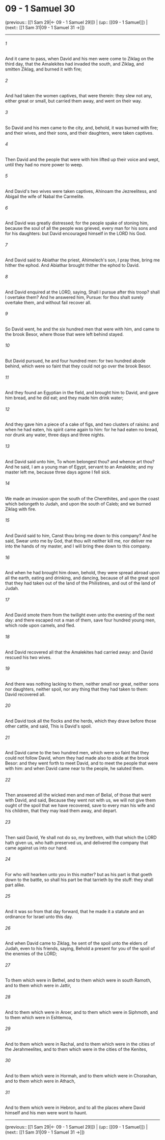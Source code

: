 # 09 - 1 Samuel 30

(previous:: [[1 Sam 29|← 09 - 1 Samuel 29]]) | (up:: [[09 - 1 Samuel]]) | (next:: [[1 Sam 31|09 - 1 Samuel 31 →]])

***


###### 1 
And it came to pass, when David and his men were come to Ziklag on the third day, that the Amalekites had invaded the south, and Ziklag, and smitten Ziklag, and burned it with fire; 

###### 2 
And had taken the women captives, that were therein: they slew not any, either great or small, but carried them away, and went on their way. 

###### 3 
So David and his men came to the city, and, behold, it was burned with fire; and their wives, and their sons, and their daughters, were taken captives. 

###### 4 
Then David and the people that were with him lifted up their voice and wept, until they had no more power to weep. 

###### 5 
And David's two wives were taken captives, Ahinoam the Jezreelitess, and Abigail the wife of Nabal the Carmelite. 

###### 6 
And David was greatly distressed; for the people spake of stoning him, because the soul of all the people was grieved, every man for his sons and for his daughters: but David encouraged himself in the LORD his God. 

###### 7 
And David said to Abiathar the priest, Ahimelech's son, I pray thee, bring me hither the ephod. And Abiathar brought thither the ephod to David. 

###### 8 
And David enquired at the LORD, saying, Shall I pursue after this troop? shall I overtake them? And he answered him, Pursue: for thou shalt surely overtake them, and without fail recover all. 

###### 9 
So David went, he and the six hundred men that were with him, and came to the brook Besor, where those that were left behind stayed. 

###### 10 
But David pursued, he and four hundred men: for two hundred abode behind, which were so faint that they could not go over the brook Besor. 

###### 11 
And they found an Egyptian in the field, and brought him to David, and gave him bread, and he did eat; and they made him drink water; 

###### 12 
And they gave him a piece of a cake of figs, and two clusters of raisins: and when he had eaten, his spirit came again to him: for he had eaten no bread, nor drunk any water, three days and three nights. 

###### 13 
And David said unto him, To whom belongest thou? and whence art thou? And he said, I am a young man of Egypt, servant to an Amalekite; and my master left me, because three days agone I fell sick. 

###### 14 
We made an invasion upon the south of the Cherethites, and upon the coast which belongeth to Judah, and upon the south of Caleb; and we burned Ziklag with fire. 

###### 15 
And David said to him, Canst thou bring me down to this company? And he said, Swear unto me by God, that thou wilt neither kill me, nor deliver me into the hands of my master, and I will bring thee down to this company. 

###### 16 
And when he had brought him down, behold, they were spread abroad upon all the earth, eating and drinking, and dancing, because of all the great spoil that they had taken out of the land of the Philistines, and out of the land of Judah. 

###### 17 
And David smote them from the twilight even unto the evening of the next day: and there escaped not a man of them, save four hundred young men, which rode upon camels, and fled. 

###### 18 
And David recovered all that the Amalekites had carried away: and David rescued his two wives. 

###### 19 
And there was nothing lacking to them, neither small nor great, neither sons nor daughters, neither spoil, nor any thing that they had taken to them: David recovered all. 

###### 20 
And David took all the flocks and the herds, which they drave before those other cattle, and said, This is David's spoil. 

###### 21 
And David came to the two hundred men, which were so faint that they could not follow David, whom they had made also to abide at the brook Besor: and they went forth to meet David, and to meet the people that were with him: and when David came near to the people, he saluted them. 

###### 22 
Then answered all the wicked men and men of Belial, of those that went with David, and said, Because they went not with us, we will not give them ought of the spoil that we have recovered, save to every man his wife and his children, that they may lead them away, and depart. 

###### 23 
Then said David, Ye shall not do so, my brethren, with that which the LORD hath given us, who hath preserved us, and delivered the company that came against us into our hand. 

###### 24 
For who will hearken unto you in this matter? but as his part is that goeth down to the battle, so shall his part be that tarrieth by the stuff: they shall part alike. 

###### 25 
And it was so from that day forward, that he made it a statute and an ordinance for Israel unto this day. 

###### 26 
And when David came to Ziklag, he sent of the spoil unto the elders of Judah, even to his friends, saying, Behold a present for you of the spoil of the enemies of the LORD; 

###### 27 
To them which were in Bethel, and to them which were in south Ramoth, and to them which were in Jattir, 

###### 28 
And to them which were in Aroer, and to them which were in Siphmoth, and to them which were in Eshtemoa, 

###### 29 
And to them which were in Rachal, and to them which were in the cities of the Jerahmeelites, and to them which were in the cities of the Kenites, 

###### 30 
And to them which were in Hormah, and to them which were in Chorashan, and to them which were in Athach, 

###### 31 
And to them which were in Hebron, and to all the places where David himself and his men were wont to haunt.

***

(previous:: [[1 Sam 29|← 09 - 1 Samuel 29]]) | (up:: [[09 - 1 Samuel]]) | (next:: [[1 Sam 31|09 - 1 Samuel 31 →]])
